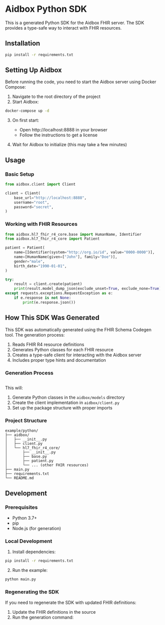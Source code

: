 # Aidbox Python SDK

This is a generated Python SDK for the Aidbox FHIR server. The SDK provides a type-safe way to interact with FHIR resources.

## Installation

```bash
pip install -r requirements.txt
```

## Setting Up Aidbox

Before running the code, you need to start the Aidbox server using Docker Compose:

1. Navigate to the root directory of the project
2. Start Aidbox:
```bash
docker-compose up -d
```

3. On first start:
   - Open http://localhost:8888 in your browser
   - Follow the instructions to get a license

4. Wait for Aidbox to initialize (this may take a few minutes)

## Usage

### Basic Setup

```python
from aidbox.client import Client

client = Client(
    base_url="http://localhost:8888",
    username="root",
    password="secret",
)
```

### Working with FHIR Resources

```python
from aidbox.hl7_fhir_r4_core.base import HumanName, Identifier
from aidbox.hl7_fhir_r4_core import Patient

patient = Patient(
    name=[Identifier(system="http://org.io/id", value="0000-0000")],
    name=[HumanName(given=["John"], family="Doe")],
    gender="male",
    birth_date="1990-01-01",
)

try:
    result = client.create(patient)
    print(result.model_dump_json(exclude_unset=True, exclude_none=True))
except requests.exceptions.RequestException as e:
    if e.response is not None:
        print(e.response.json())
```

## How This SDK Was Generated

This SDK was automatically generated using the FHIR Schema Codegen tool. The generation process:

1. Reads FHIR R4 resource definitions
2. Generates Python classes for each FHIR resource
3. Creates a type-safe client for interacting with the Aidbox server
4. Includes proper type hints and documentation

### Generation Process

```bash

```

This will:
1. Generate Python classes in the `aidbox/models` directory
2. Create the client implementation in `aidbox/client.py`
3. Set up the package structure with proper imports

### Project Structure

```
example/python/
├── aidbox/
│   ├── __init__.py
│   ├── client.py
│   └── hl7_fhir_r4_core/
│       ├── __init__.py
│       ├── base.py
│       ├── patient.py
│       └── ... (other FHIR resources)
├── main.py
├── requirements.txt
└── README.md
```

## Development

### Prerequisites

- Python 3.7+
- pip
- Node.js (for generation)

### Local Development

1. Install dependencies:
```bash
pip install -r requirements.txt
```

2. Run the example:
```bash
python main.py
```

### Regenerating the SDK

If you need to regenerate the SDK with updated FHIR definitions:

1. Update the FHIR definitions in the source
2. Run the generation command:

```bash

```
